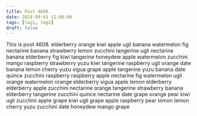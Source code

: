 ```yaml
---
title: Post 4608
date: 2024-09-01 12:00:00
tags: [tag1, tag2]
draft: false
---
```

This is post 4608.
elderberry
orange
kiwi
apple
ugli
banana
watermelon
fig
nectarine
banana
strawberry
lemon
zucchini
tangerine
ugli
nectarine
banana
elderberry
fig
kiwi
tangerine
honeydew
apple
watermelon
zucchini
mango
raspberry
strawberry
yuzu
kiwi
tangerine
raspberry
ugli
orange
date
banana
lemon
cherry
yuzu
xigua
grape
apple
tangerine
yuzu
banana
date
quince
zucchini
raspberry
raspberry
apple
nectarine
fig
watermelon
ugli
orange
watermelon
orange
elderberry
xigua
apple
lemon
elderberry
elderberry
apple
zucchini
nectarine
orange
tangerine
strawberry
banana
elderberry
tangerine
zucchini
quince
nectarine
date
grape
orange
pear
kiwi
ugli
zucchini
apple
grape
kiwi
ugli
grape
apple
raspberry
pear
lemon
lemon
cherry
yuzu
zucchini
date
honeydew
mango
grape
